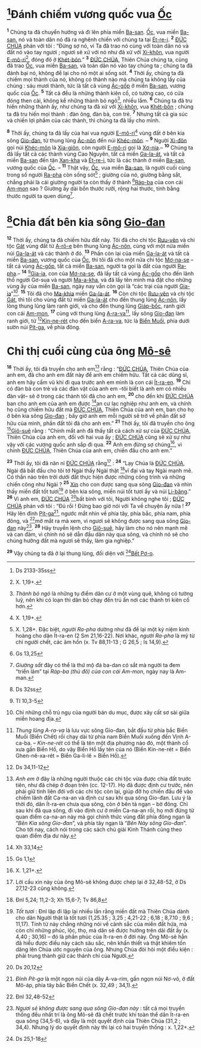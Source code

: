 # [^1@-e0d884e6-2cf2-417f-b57c-d5f4c2653c68]Đánh chiếm vương quốc vua [Ốc]()

<sup><b>1</b></sup> Chúng ta đã chuyển hướng và đi lên phía miền [Ba-san](). [Ốc](), vua miền [Ba-san](), nó và toàn dân nó đã ra nghênh chiến với chúng ta tại [Ét-re-i](). <sup><b>2</b></sup> [ĐỨC CHÚA]() phán với tôi : “Đừng sợ nó, vì Ta đã trao nó cùng với toàn dân nó và đất nó vào tay ngươi ; ngươi sẽ xử với nó như đã xử với [Xi-khôn](), vua người [E-mô-ri]()[^1-e0d884e6-2cf2-417f-b57c-d5f4c2653c68], đóng đô ở [Khét-bôn]().” <sup><b>3</b></sup> [ĐỨC CHÚA](), Thiên Chúa chúng ta, cũng đã trao [Ốc](), vua miền [Ba-san](), và toàn dân nó vào tay chúng ta ; chúng ta đã đánh bại nó, không để lại cho nó một ai sống sót. <sup><b>4</b></sup> Thời ấy, chúng ta đã chiếm mọi thành của nó, không có thành nào mà chúng ta không lấy của chúng : sáu mươi thành, tức là tất cả vùng [Ác-gốp]() ở miền [Ba-san](), vương quốc của [Ốc](). <sup><b>5</b></sup> Tất cả đều là những thành kiên cố, có tường cao, có cửa đóng then cài, không kể những thành bỏ ngỏ[^2-e0d884e6-2cf2-417f-b57c-d5f4c2653c68], nhiều lắm. <sup><b>6</b></sup> Chúng ta đã tru hiến những thành ấy, như chúng ta đã xử với [Xi-khôn](), vua [Khét-bôn]() ; chúng ta đã tru hiến mọi thành : đàn ông, đàn bà, con trẻ. <sup><b>7</b></sup> Nhưng tất cả gia súc và chiến lợi phẩm của các thành, thì chúng ta đã lấy cho mình.

<sup><b>8</b></sup> Thời ấy, chúng ta đã lấy của hai vua người [E-mô-ri]()[^3-e0d884e6-2cf2-417f-b57c-d5f4c2653c68] vùng đất ở bên kia sông [Gio-đan](), từ thung lũng [Ác-nôn]() đến núi [Khéc-môn](). – <sup><b>9</b></sup> Người [Xi-đôn]() gọi núi [Khéc-môn]() là [Xia-giôn](), còn người [E-mô-ri]() gọi là [Xơ-nia]().– <sup><b>10</b></sup> Chúng ta đã lấy tất cả các thành vùng Cao Nguyên, tất cả miền [Ga-la-át](), và tất cả miền [Ba-san]() đến tận [Xan-kha]() và [Ét-re-i](), tức là các thành ở miền [Ba-san](), vương quốc của [Ốc](). – <sup><b>11</b></sup> Thật vậy, [Ốc](), vua miền [Ba-san](), là người cuối cùng trong số người [Ra-pha]() còn sống sót[^4-e0d884e6-2cf2-417f-b57c-d5f4c2653c68] ; giường của nó, giường bằng sắt, chẳng phải là cái giường người ta còn thấy ở thành [^2@-e0d884e6-2cf2-417f-b57c-d5f4c2653c68][Ráp-ba]() của con cái [Am-mon]() sao ? Giường ấy dài bốn thước rưỡi, rộng hai thước, tính bằng thước người ta quen dùng[^5-e0d884e6-2cf2-417f-b57c-d5f4c2653c68].

# [^3@-e0d884e6-2cf2-417f-b57c-d5f4c2653c68]Chia đất bên kia sông [Gio-đan]()

<sup><b>12</b></sup> Thời ấy, chúng ta đã chiếm hữu đất này. Tôi đã cho chi tộc [Rưu-vên]() và chi tộc [Gát]() vùng đất từ [A-rô-e]() bên thung lũng [Ác-nôn](), cùng với một nửa miền núi [Ga-la-át]() và các thành ở đó. <sup><b>13</b></sup> Phần còn lại của miền [Ga-la-át]() và tất cả miền [Ba-san](), vương quốc của [Ốc](), thì tôi đã cho một nửa chi tộc [Mơ-na-se]() –tất cả vùng [Ác-gốp](), tất cả miền [Ba-san](), người ta gọi là đất của người [Ra-pha]().– <sup><b>14</b></sup> [^4@-e0d884e6-2cf2-417f-b57c-d5f4c2653c68][Gia-ia](), con của [Mơ-na-se](), đã lấy tất cả vùng [Ác-gốp]() cho đến lãnh thổ người Gơ-sua và người [Ma-a-kha](), và đã lấy tên mình mà đặt cho những vùng ấy của miền [Ba-san](), ngày nay vẫn còn gọi là “các trại của người [Gia-ia]()”[^6-e0d884e6-2cf2-417f-b57c-d5f4c2653c68]. <sup><b>15</b></sup> Tôi đã cho [Ma-khia]() miền [Ga-la-át](). <sup><b>16</b></sup> Còn chi tộc [Rưu-vên]() và chi tộc [Gát](), thì tôi cho vùng đất từ miền [Ga-la-át]() cho đến thung lũng [Ác-nôn](), lấy lòng thung lũng làm ranh giới, và cho đến thung lũng [Giáp-bốc](), ranh giới con cái [Am-mon](), <sup><b>17</b></sup> cùng với thung lũng [A-ra-va]()[^7-e0d884e6-2cf2-417f-b57c-d5f4c2653c68], lấy sông [Gio-đan]() làm ranh giới, từ [^5@-e0d884e6-2cf2-417f-b57c-d5f4c2653c68][Kin-ne-rét]() cho đến biển [A-ra-va](), tức là [Biển Muối](), phía dưới sườn núi [Pít-ga](), về phía đông.

# Chỉ thị cuối cùng của ông [Mô-sê]()

<sup><b>18</b></sup> Thời ấy, tôi đã truyền cho anh em[^8-e0d884e6-2cf2-417f-b57c-d5f4c2653c68] rằng : “[ĐỨC CHÚA](), Thiên Chúa của anh em, đã cho anh em đất này để anh em chiếm hữu. Tất cả các dũng sĩ, anh em hãy cầm vũ khí đi qua trước anh em mình là con cái [Ít-ra-en](). <sup><b>19</b></sup> Chỉ có đàn bà con trẻ và các đàn vật của anh em –tôi biết là anh em có nhiều đàn vật– sẽ ở trong các thành tôi đã cho anh em, <sup><b>20</b></sup> cho đến khi [ĐỨC CHÚA]() ban cho anh em của anh em được [^6@-e0d884e6-2cf2-417f-b57c-d5f4c2653c68]an cư lạc nghiệp như anh em, và chính họ cũng chiếm hữu đất mà [ĐỨC CHÚA](), Thiên Chúa của anh em, ban cho họ ở bên kia sông [Gio-đan]() ; bấy giờ anh em mỗi người sẽ trở về phần đất sở hữu của mình, phần đất tôi đã cho anh em.” <sup><b>21</b></sup> Thời ấy, tôi đã truyền cho ông [^7@-e0d884e6-2cf2-417f-b57c-d5f4c2653c68][Giô-suê]() rằng : “Chính mắt anh đã thấy tất cả cách xử sự của [ĐỨC CHÚA](), Thiên Chúa của anh em, đối với hai vua ấy ; [ĐỨC CHÚA]() cũng sẽ xử sự như vậy với các vương quốc anh sắp đi qua. <sup><b>22</b></sup> Anh em đừng sợ chúng[^9-e0d884e6-2cf2-417f-b57c-d5f4c2653c68], vì chính [ĐỨC CHÚA](), Thiên Chúa của anh em, chiến đấu cho anh em.”

<sup><b>23</b></sup> Thời ấy, tôi đã năn nỉ [ĐỨC CHÚA]() rằng[^10-e0d884e6-2cf2-417f-b57c-d5f4c2653c68] : <sup><b>24</b></sup> “Lạy Chúa là [ĐỨC CHÚA](), Ngài đã bắt đầu cho tôi tớ Ngài thấy Ngài thật [^8@-e0d884e6-2cf2-417f-b57c-d5f4c2653c68]vĩ đại và tay Ngài mạnh mẽ. Có thần nào trên trời dưới đất thực hiện được những công trình và những chiến công như Ngài ? <sup><b>25</b></sup> [Xin]() cho con được sang qua sông [Gio-đan]() và nhìn thấy miền đất tốt tươi[^11-e0d884e6-2cf2-417f-b57c-d5f4c2653c68] ở bên kia sông, miền núi tốt tươi ấy và núi [Li-băng]().” <sup><b>26</b></sup> Vì anh em, [ĐỨC CHÚA]() [^9@-e0d884e6-2cf2-417f-b57c-d5f4c2653c68]bất bình với tôi, Người không nghe tôi ; [ĐỨC CHÚA]() phán với tôi : “Đủ rồi ! Đừng bao giờ nói với Ta về chuyện ấy nữa ! <sup><b>27</b></sup> Hãy lên đỉnh [Pít-ga]()[^12-e0d884e6-2cf2-417f-b57c-d5f4c2653c68], ngước mắt nhìn về phía tây, phía bắc, phía nam, phía đông, và [^10@-e0d884e6-2cf2-417f-b57c-d5f4c2653c68]mở mắt ra mà xem, vì ngươi sẽ không được sang qua sông [Gio-đan]() này[^13-e0d884e6-2cf2-417f-b57c-d5f4c2653c68]. <sup><b>28</b></sup> Hãy truyền lệnh cho [Giô-suê](), hãy làm cho nó nên mạnh mẽ và can đảm, vì chính nó sẽ dẫn đầu dân này qua sông, và chính nó sẽ cho chúng hưởng đất mà ngươi sẽ thấy, làm gia nghiệp.”

<sup><b>29</b></sup> Vậy chúng ta đã ở lại thung lũng, đối diện với [^11@-e0d884e6-2cf2-417f-b57c-d5f4c2653c68][Bết Pơ-o]().

[^1-e0d884e6-2cf2-417f-b57c-d5f4c2653c68]: X. 1,19+.

[^2-e0d884e6-2cf2-417f-b57c-d5f4c2653c68]: _Thành bỏ ngỏ_ là những tụ điểm dân cư ở một vùng quê, không có tường luỹ, nên khi có loạn thì dân bỏ chạy đến trú ẩn nơi các thành trì kiên cố hơn.

[^3-e0d884e6-2cf2-417f-b57c-d5f4c2653c68]: X. 1,19+.

[^4-e0d884e6-2cf2-417f-b57c-d5f4c2653c68]: X. 1,28+. Đặc biệt, _người Ra-pha_ dường như đã để lại một kỷ niệm kinh hoàng cho dân Ít-ra-en (2 Sm 21,16-22). Nơi khác, _người Ra-pha_ là mỹ từ chỉ người chết, các âm hồn (x. Tv 88,11-13 ; G 26,5 ; Is 14,9).

[^5-e0d884e6-2cf2-417f-b57c-d5f4c2653c68]: _Giường sắt_ đây có thể là thứ mộ đá ba-dan có sắt mà người ta đem “triển lãm” tại _Ráp-ba (thủ đô) của con cái Am-mon_, ngày nay là Am-man.

[^6-e0d884e6-2cf2-417f-b57c-d5f4c2653c68]: Chỉ những chỗ trú ngụ của người bán du mục, được xây cất sơ sài giữa miền hoang địa.

[^7-e0d884e6-2cf2-417f-b57c-d5f4c2653c68]: _Thung lũng A-ra-va_ là lưu vực sông Gio-đan, bắt đầu từ phía bắc Biển Muối (Biển Chết) rồi chạy dài từ phía nam Biển Muối xuống đến Vịnh A-ca-ba. – _Kin-ne-rét_ có thể là tên một địa phương nào đó, một thành cổ xưa gần Biển Hồ, do vậy Biển Hồ lấy tên của nó (Biển Kin-ne-rét = Biển Ghen-nê-xa-rét = Biển Ga-li-lê = Biển Hồ).

[^8-e0d884e6-2cf2-417f-b57c-d5f4c2653c68]: _Anh em_ ở đây là những người thuộc các chi tộc vừa được chia đất trước tiên, như đã chép ở đoạn trên (cc. 12-17). Họ đã được định cư trước, nên phải giữ tình liên đới với các chi tộc còn lại, giúp đỡ họ chiến đấu để vào chiếm lãnh đất Ca-na-an và định cư sau khi qua sông Gio-đan. Lưu ý là thời đó, dân Ít-ra-en chưa qua sông, còn ở bên tả ngạn – bờ đông. Chỉ sau khi đã qua sông, đi vào định cư ở miền Ca-na-an rồi, họ mới đứng từ quan điểm ca-na-an này mà gọi chính thức vùng đất phía đông ngạn là “_Bên Kia sông Gio-đan_”, và phía tây ngạn là “_Bên Này sông Gio-đan_”. Cho tới nay, cách nói trong các sách chú giải Kinh Thánh cũng theo quan điểm địa dư này.

[^9-e0d884e6-2cf2-417f-b57c-d5f4c2653c68]: X. 1,21+.

[^10-e0d884e6-2cf2-417f-b57c-d5f4c2653c68]: Lời cầu xin này của ông Mô-sê không được chép lại ở 32,48-52, ở Ds 27,12-23 cũng không.

[^11-e0d884e6-2cf2-417f-b57c-d5f4c2653c68]: _Tốt tươi_ : Đnl lặp đi lặp lại nhiều lần rằng miền đất mà Thiên Chúa dành cho dân Người thật là tốt tươi (1,25.35 ; 3,25 ; 4,21-22 ; 6,18 ; 8,7.10 ; 9,6 ; 11,17). Tính từ này chẳng những nói về cảnh sắc của miền đất hứa, mà còn chỉ những phúc, lộc, thọ, mà dân sẽ được hưởng trên dải đất ấy (x. 4,40 ; 30,16) – đó là phần phúc của Ít-ra-en ở đời này. Ông Mô-sê hẳn đã hiểu được điều này cách sâu sắc, nên khẩn thiết và thật khiêm tốn dâng lên Chúa ước nguyện của ông. Nhưng Chúa đòi hỏi một điều kiện : phải trung thành giữ các thánh chỉ của Người.

[^12-e0d884e6-2cf2-417f-b57c-d5f4c2653c68]: _Đỉnh Pít-ga_ là một ngọn núi của dãy A-va-rim, gần ngọn núi Nơ-vô, ở đất Mô-áp, phía tây bắc Biển Chết (x. 32,49 ; 34,1).

[^13-e0d884e6-2cf2-417f-b57c-d5f4c2653c68]: _Ngươi sẽ không được sang qua sông Gio-đan này_ : tất cả mọi truyền thống đều nhất trí là ông Mô-sê đã chết trước khi toàn thể dân Ít-ra-en qua sông (34,5-6), và đây là một quyết định của Thiên Chúa (31,2 ; 34,4). Nhưng lý do quyết định này thì lại có hai truyền thống : x. 1,22+.

[^1@-e0d884e6-2cf2-417f-b57c-d5f4c2653c68]: Ds 2133-35ss

[^2@-e0d884e6-2cf2-417f-b57c-d5f4c2653c68]: Gs 13,25

[^3@-e0d884e6-2cf2-417f-b57c-d5f4c2653c68]: Ds 32ss

[^4@-e0d884e6-2cf2-417f-b57c-d5f4c2653c68]: Tl 10,3-5

[^5@-e0d884e6-2cf2-417f-b57c-d5f4c2653c68]: Ds 34,11-12

[^6@-e0d884e6-2cf2-417f-b57c-d5f4c2653c68]: Xh 33,14

[^7@-e0d884e6-2cf2-417f-b57c-d5f4c2653c68]: Gs 1,1

[^8@-e0d884e6-2cf2-417f-b57c-d5f4c2653c68]: Đnl 5,24; 11,2-3; Xh 15,6-7; Tv 86,8

[^9@-e0d884e6-2cf2-417f-b57c-d5f4c2653c68]: Ds 20,12

[^10@-e0d884e6-2cf2-417f-b57c-d5f4c2653c68]: Đnl 32,48-52

[^11@-e0d884e6-2cf2-417f-b57c-d5f4c2653c68]: Ds 25,1-18

